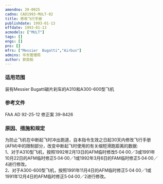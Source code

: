 ```yaml
---
amendno: 39-0925  
cadno: CAD1993-MULT-02  
title: 修改飞行手册  
publishdate: 1993-01-13  
effdate: 1993-01-13  
acmodels: ["MULT"]  
tags: []  
engs: []  
pns: []  
mfrs: ["Messier  Bugatti","Airbus"]  
admins: 华东管理局  
author: 郭奕柏  
---
```

  
### 适用范围  
装有Messier  Bugatti碳片刹车的A310和A300-600型飞机  
  
<!--more-->  
### 参考文件  
  FAA AD 92-25-12 修正案 39-8426  
  
### 原因、措施和规定  

  为防止飞机在中断起飞时冲出跑道，自本指令生效之日起30天内修改飞行手册(AFM)中的限制部分，改变中断起飞时使用的有关缩短滑跑距离的数据:  
  1、对于A310型飞机，按照1992年2月13日的AFM临时修改5·04·00／3或1991年10月22日的AFM临时修正5·04·00／1或1992年3月6日的FAM临时修正5·04·00／4进行修改。  
  2、对于A300-600型飞机，按照1991年11月4日的AFM临时修正5·04·00／1或1991年12月4日的AFM临时修正5·04·00／2进行修改。  
